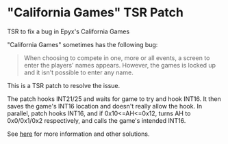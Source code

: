 # "California Games" TSR Patch
TSR to fix a bug in Epyx's California Games

"California Games" sometimes has the following bug: 
> When choosing to compete in one, more or all events, a screen to enter the players' names appears. However, the games is locked up and it isn't possible to enter any name.

This is a TSR patch to resolve the issue.

The patch hooks INT21/25 and waits for game to try and hook INT16. It then saves the game's INT16 location and doesn't really allow the hook.
In parallel, patch hooks INT16, and if 0x10<=AH<=0x12, turns AH to 0x0/0x1/0x2 respectively, and calls the game's intended INT16.

See [here](http://www.vogons.org/viewtopic.php?t=12251) for more information and other solutions.
